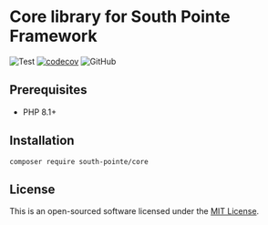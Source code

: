 # Core library for South Pointe Framework

![Test](https://github.com/south-pointe/core/actions/workflows/test.yml/badge.svg)
[![codecov](https://codecov.io/gh/south-pointe/core/branch/main/graph/badge.svg?token=1PV8FB4O4O)](https://codecov.io/gh/south-pointe/ansi)
![GitHub](https://img.shields.io/github/license/south-pointe/core)

## Prerequisites

- PHP 8.1+

## Installation

```
composer require south-pointe/core
```

## License

This is an open-sourced software licensed under the [MIT License](LICENSE).
